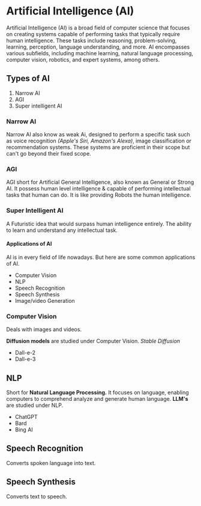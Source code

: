# Artificial Intelligence (AI)

Artificial Intelligence (AI) is a broad field of computer science that focuses on creating systems capable of performing tasks that typically require human intelligence. These tasks include reasoning, problem-solving, learning, perception, language understanding, and more. AI encompasses various subfields, including machine learning, natural language processing, computer vision, robotics, and expert systems, among others.

## Types of AI

1. Narrow AI
2. AGI
3. Super intelligent AI

### Narrow AI

Narrow AI also know as weak Ai, designed to perform a specific task such as voice recognition *(Apple's Siri, Amazon's Alexa)*, image classification or recommendation systems. These systems are proficient in their scope but can't go beyond their fixed scope.

### AGI

AGI short for Artificial General Intelligence, also known as General or Strong AI. It possess human level intelligence & capable of performing intellectual tasks that human can do. It is like providing Robots the human intelligence.

### Super Intelligent AI

A Futuristic idea that would surpass human intelligence entirely. The ability to learn and understand any intellectual task.

#### Applications of AI

AI is in every field of life nowadays. But here are some common applications of AI.

- Computer Vision
- NLP
- Speech Recognition
- Speech Synthesis
- Image/video Generation

### Computer Vision

Deals with images and videos.

**Diffusion models** are studied under Computer Vision.
*Stable Diffusion*

- Dall-e-2
- Dall-e-3

## NLP

Short for **Natural Language Processing.** It focuses on language, enabling computers to comprehend analyze and generate human language.
**LLM's** are studied under NLP.

- ChatGPT
- Bard
- Bing AI

## Speech Recognition

Converts spoken language into text.

## Speech Synthesis

Converts text to speech.
